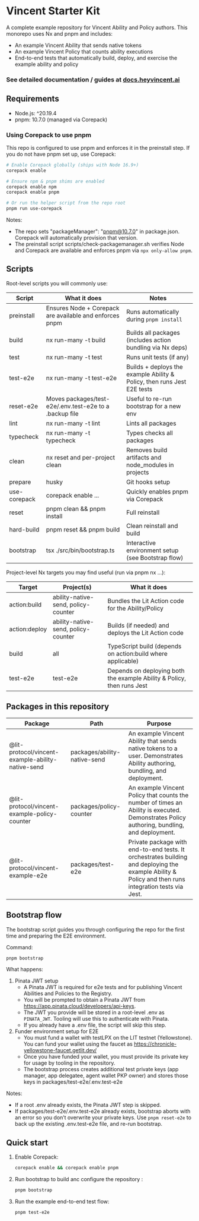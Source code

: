 # Vincent Starter Kit

A complete example repository for Vincent Ability and Policy authors. This monorepo uses Nx and pnpm and includes:

- An example Vincent Ability that sends native tokens
- An example Vincent Policy that counts ability executions
- End-to-end tests that automatically build, deploy, and exercise the example ability and policy

### See detailed documentation / guides at [docs.heyvincent.ai](https://docs.heyvincent.ai)

## Requirements

- Node.js: ^20.19.4
- pnpm: 10.7.0 (managed via Corepack)

### Using Corepack to use pnpm

This repo is configured to use pnpm and enforces it in the preinstall step. If you do not have pnpm set up, use Corepack:

```bash
# Enable Corepack globally (ships with Node 16.9+)
corepack enable

# Ensure npm & pnpm shims are enabled
corepack enable npm
corepack enable pnpm

# Or run the helper script from the repo root
pnpm run use-corepack
```

Notes:

- The repo sets "packageManager": "pnpm@10.7.0" in package.json. Corepack will automatically provision that version.
- The preinstall script scripts/check-packagemanager.sh verifies Node and Corepack are available and enforces pnpm via `npx only-allow pnpm`.

## Scripts

Root-level scripts you will commonly use:

| Script       | What it does                                            | Notes                                                                   |
| ------------ | ------------------------------------------------------- | ----------------------------------------------------------------------- |
| preinstall   | Ensures Node + Corepack are available and enforces pnpm | Runs automatically during `pnpm install`                                |
| build        | nx run-many -t build                                    | Builds all packages (includes action bundling via Nx deps)              |
| test         | nx run-many -t test                                     | Runs unit tests (if any)                                                |
| test-e2e     | nx run-many -t test-e2e                                 | Builds + deploys the example Ability & Policy, then runs Jest E2E tests |
| reset-e2e    | Moves packages/test-e2e/.env.test-e2e to a .backup file | Useful to re-run bootstrap for a new env                                |
| lint         | nx run-many -t lint                                     | Lints all packages                                                      |
| typecheck    | nx run-many -t typecheck                                | Types checks all packages                                               |
| clean        | nx reset and per-project clean                          | Removes build artifacts and node_modules in projects                    |
| prepare      | husky                                                   | Git hooks setup                                                         |
| use-corepack | corepack enable ...                                     | Quickly enables pnpm via Corepack                                       |
| reset        | pnpm clean && pnpm install                              | Full reinstall                                                          |
| hard-build   | pnpm reset && pnpm build                                | Clean reinstall and build                                               |
| bootstrap    | tsx ./src/bin/bootstrap.ts                              | Interactive environment setup (see Bootstrap flow)                      |

Project-level Nx targets you may find useful (run via pnpm nx ...):

| Target        | Project(s)                          | What it does                                                           |
| ------------- | ----------------------------------- | ---------------------------------------------------------------------- |
| action:build  | ability-native-send, policy-counter | Bundles the Lit Action code for the Ability/Policy                     |
| action:deploy | ability-native-send, policy-counter | Builds (if needed) and deploys the Lit Action code                     |
| build         | all                                 | TypeScript build (depends on action:build where applicable)            |
| test-e2e      | test-e2e                            | Depends on deploying both the example Ability & Policy, then runs Jest |

## Packages in this repository

| Package                                           | Path                         | Purpose                                                                                                                                              |
| ------------------------------------------------- | ---------------------------- | ---------------------------------------------------------------------------------------------------------------------------------------------------- |
| @lit-protocol/vincent-example-ability-native-send | packages/ability-native-send | An example Vincent Ability that sends native tokens to a user. Demonstrates Ability authoring, bundling, and deployment.                             |
| @lit-protocol/vincent-example-policy-counter      | packages/policy-counter      | An example Vincent Policy that counts the number of times an Ability is executed. Demonstrates Policy authoring, bundling, and deployment.           |
| @lit-protocol/vincent-example-e2e                 | packages/test-e2e            | Private package with end-to-end tests. It orchestrates building and deploying the example Ability & Policy and then runs integration tests via Jest. |

## Bootstrap flow

The bootstrap script guides you through configuring the repo for the first time and preparing the E2E environment.

Command:

```bash
pnpm bootstrap
```

What happens:

1. Pinata JWT setup
   - A Pinata JWT is required for e2e tests and for publishing Vincent Abilities and Policies to the Registry.
   - You will be prompted to obtain a Pinata JWT from https://app.pinata.cloud/developers/api-keys.
   - The JWT you provide will be stored in a root-level .env as `PINATA_JWT`. Tooling will use this to authenticate with Pinata.
   - If you already have a .env file, the script will skip this step.
2. Funder environment setup for E2E
   - You must fund a wallet with testLPX on the LIT testnet (Yellowstone). You can fund your wallet using the faucet as https://chronicle-yellowstone-faucet.getlit.dev/
   - Once you have funded your wallet, you must provide its private key for usage by tooling in the repository.
   - The bootstrap process creates additional test private keys (app manager, app delegatee, agent wallet PKP owner) and stores those keys in packages/test-e2e/.env.test-e2e

Notes:

- If a root .env already exists, the Pinata JWT step is skipped.
- If packages/test-e2e/.env.test-e2e already exists, bootstrap aborts with an error so you don’t overwrite your private keys. Use `pnpm reset-e2e` to back up the existing .env.test-e2e file, and re-run bootstrap.

## Quick start

1. Enable Corepack:
   ```bash
   corepack enable && corepack enable pnpm
   ```
2. Run bootstrap to build anc configure the repository :
   ```bash
   pnpm bootstrap
   ```
3. Run the example end-to-end test flow:
   ```bash
   pnpm test-e2e
   ```
